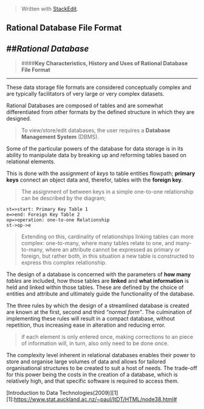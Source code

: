﻿> Written with [StackEdit](https://stackedit.io/).
## **Rational Database File Format**
##*Rational Database*
---------
> ####**Key Characteristics, History and Uses of Rational Database File Format**

----------
These data storage file formats are considered conceptually complex and are typically facilitators of very large or very complex datasets.

Rational Databases are composed of tables and are somewhat differentiated from other formats by the defined structure in which they are designed.

>To view/store/edit databases, the user requires a **Database Management System** (DBMS).

Some of the particular powers of the database for data storage is in its ability to manipulate data by breaking up and reforming tables based on relational elements.

This is done with the assignment of *keys* to table entities flowpath; **primary keys** connect an object data and, therefor, tables with the **foreign key**.

>The assignment of  between keys in a simple one-to-one relationship can be described by the diagram;
```flow
st=>start: Primary Key Table 1
e=>end: Foreign Key Table 2
op=>operation: one-to-one Relationship
st->op->e
```
 
> Extending on this, cardinality of relationships linking tables can more complex:  one-to-many, where many tables relate to one, and many-to-many, where an attribute cannot be expressed as primary or foreign, but rather both, in this situation a new table is constructed to express this complex relationship.
 
The design of a database is concerned with the parameters of **how many** *tables* are included, how those tables are **linked** and **what information** is held and linked within those tables. These are defined by the choice of entities and attribute and ultimately guide the functionality of the database.

The three rules by which the design of a streamlined database is created are known at the first, second and third *“normal form”*.  The culmination of implementing these rules will result in a compact database, without repetition, thus increasing ease in alteration and reducing error.
>if each element is only entered once, making corrections to an piece of information will, in turn, also only need to be done once.

The complexity level inherent in relational databases enables their power to store and organise large volumes of data and allows for tailored organisational structures to be created to suit a host of needs. The trade-off for this power being the costs in the creation of a database, which is relatively high, and that specific software is required to access them. 


[Introduction to Data Technologies(2009)][1]
[1]:https://www.stat.auckland.ac.nz/~paul/ItDT/HTML/node38.html#
